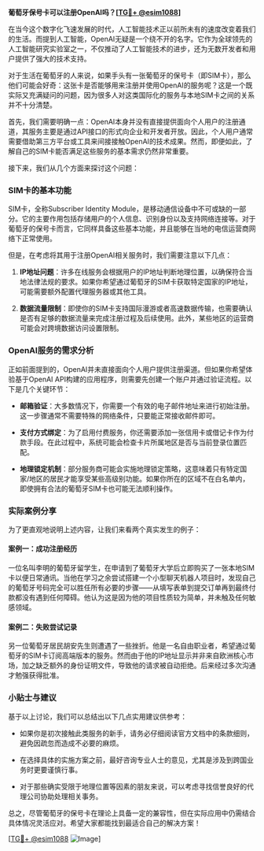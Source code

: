 **葡萄牙保号卡可以注册OpenAI吗？[[TG💪+ @esim1088](https://t.me/s/esim1088)]**

在当今这个数字化飞速发展的时代，人工智能技术正以前所未有的速度改变着我们的生活。而提到人工智能，OpenAI无疑是一个绕不开的名字。它作为全球领先的人工智能研究实验室之一，不仅推动了人工智能技术的进步，还为无数开发者和用户提供了强大的技术支持。

对于生活在葡萄牙的人来说，如果手头有一张葡萄牙的保号卡（即SIM卡），那么他们可能会好奇：这张卡是否能够用来注册并使用OpenAI的服务呢？这是一个既实际又充满疑问的问题，因为很多人对这类国际化的服务与本地SIM卡之间的关系并不十分清楚。

首先，我们需要明确一点：OpenAI本身并没有直接提供面向个人用户的注册通道，其服务主要是通过API接口的形式向企业和开发者开放。因此，个人用户通常需要借助第三方平台或工具来间接接触OpenAI的技术成果。然而，即便如此，了解自己的SIM卡能否满足这些服务的基本需求仍然非常重要。

接下来，我们从几个方面来探讨这个问题：

### SIM卡的基本功能

SIM卡，全称Subscriber Identity Module，是移动通信设备中不可或缺的一部分。它的主要作用包括存储用户的个人信息、识别身份以及支持网络连接等。对于葡萄牙的保号卡而言，它同样具备这些基本功能，并且能够在当地的电信运营商网络下正常使用。

但是，在考虑将其用于注册OpenAI相关服务时，我们需要注意以下几点：

1. **IP地址问题**：许多在线服务会根据用户的IP地址判断地理位置，以确保符合当地法律法规的要求。如果你希望通过葡萄牙的SIM卡获取特定国家的IP地址，可能需要额外配置代理服务器或其他工具。
   
2. **数据流量限制**：即使你的SIM卡支持国际漫游或者高速数据传输，也需要确认是否有足够的数据流量来完成注册过程及后续使用。此外，某些地区的运营商可能会对跨境数据访问设置限制。

### OpenAI服务的需求分析

正如前面提到的，OpenAI并未直接面向个人用户提供注册渠道。但如果你希望体验基于OpenAI API构建的应用程序，则需要先创建一个账户并通过验证流程。以下是几个关键环节：

- **邮箱验证**：大多数情况下，你需要一个有效的电子邮件地址来进行初始注册。这一步骤通常不需要特殊的网络条件，只要能正常接收邮件即可。
  
- **支付方式绑定**：为了启用付费服务，你还需要添加一张信用卡或借记卡作为付款手段。在此过程中，系统可能会检查卡片所属地区是否与当前登录位置匹配。

- **地理锁定机制**：部分服务商可能会实施地理锁定策略，这意味着只有特定国家/地区的居民才能享受某些高级别功能。如果你所在的区域不在白名单内，即使拥有合法的葡萄牙SIM卡也可能无法顺利操作。

### 实际案例分享

为了更直观地说明上述内容，让我们来看两个真实发生的例子：

#### 案例一：成功注册经历
一位名叫李明的葡萄牙留学生，在申请到了葡萄牙大学后立即购买了一张本地SIM卡以便日常通讯。当他在学习之余尝试搭建一个小型聊天机器人项目时，发现自己的葡萄牙号码完全可以胜任所有必要的步骤——从填写表单到提交订单再到最终付款都没有遇到任何障碍。他认为这是因为他的项目性质较为简单，并未触及任何敏感领域。

#### 案例二：失败尝试记录
另一位葡萄牙居民胡安先生则遭遇了一些挫折。他是一名自由职业者，希望通过葡萄牙的SIM卡订阅高端版本的服务。然而由于他的IP地址显示并非来自欧洲核心市场，加之缺乏额外的身份证明文件，导致他的请求被自动拒绝。后来经过多次沟通才勉强获得批准。

### 小贴士与建议

基于以上讨论，我们可以总结出以下几点实用建议供参考：

- 如果你是初次接触此类服务的新手，请务必仔细阅读官方文档中的条款细则，避免因疏忽而造成不必要的麻烦。
  
- 在选择具体的实施方案之前，最好咨询专业人士的意见，尤其是涉及到跨国业务时更要谨慎行事。
  
- 对于那些确实受限于地理位置等因素的朋友来说，可以考虑寻找信誉良好的代理公司协助处理相关事务。

总之，尽管葡萄牙的保号卡在理论上具备一定的兼容性，但在实际应用中仍需结合具体情况灵活应对。希望大家都能找到最适合自己的解决方案！

[[TG💪+ @esim1088](https://t.me/s/esim1088) ![Image](https://i.postimg.cc/4NQfJmqS/Snipaste-2025-05-13-00-14-12.png)]